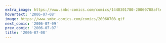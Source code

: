 ```yaml
---
extra_image: https://www.smbc-comics.com/comics/1448301780-20060708after.png
hovertext: '2006-07-08'
image: https://www.smbc-comics.com/comics/20060708.gif
next_comic: '2006-07-09'
prev_comic: '2006-07-07'
title: '2006-07-08'
---
```



